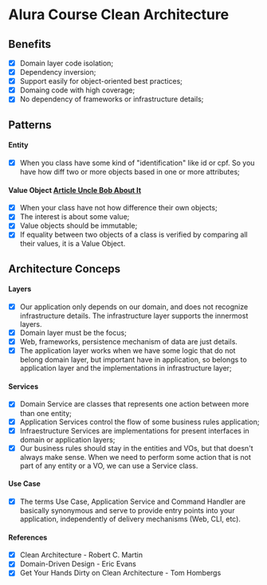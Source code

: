 # Alura Course Clean Architecture

## Benefits

- [x] Domain layer code isolation;
- [x] Dependency inversion;
- [x] Support easily for object-oriented best practices;
- [x] Domaing code with high coverage;
- [x] No dependency of frameworks or infrastructure details;

## Patterns

#### Entity

- [x] When you class have some kind of "identification" like id or cpf. So you have how diff two or more 
objects based in one or more attributes;

#### Value Object [Article Uncle Bob About It](https://martinfowler.com/bliki/ValueObject.html)

- [x] When your class have not how difference their own objects;
- [x] The interest is about some value;
- [x] Value objects should be immutable;
- [x] If equality between two objects of a class is verified by comparing all their values, it is a Value Object.

## Architecture Conceps

#### Layers

- [x] Our application only depends on our domain, and does not recognize infrastructure details. The infrastructure layer supports the innermost layers.
- [x] Domain layer must be the focus;
- [x] Web, frameworks, persistence mechanism of data are just details.
- [x] The application layer works when we have some logic that do not belong domain layer, but important have in application, so belongs to application layer and the implementations in infrastructure layer;

#### Services

- [x] Domain Service are classes that represents one action between more than one entity;
- [x] Application Services control the flow of some business rules application;
- [x] Infraestructure Services are implementations for present interfaces in domain or application layers;
- [x] Our business rules should stay in the entities and VOs, but that doesn't always make sense. When we need to perform some action that is not part of any entity or a VO, we can use a Service class.

#### Use Case

- [x] The terms Use Case, Application Service and Command Handler are basically synonymous and serve to provide entry points into your application, independently of delivery mechanisms (Web, CLI, etc).


#### References

- [x] Clean Architecture - Robert C. Martin
- [x] Domain-Driven Design - Eric Evans
- [x] Get Your Hands Dirty on Clean Architecture - Tom Hombergs